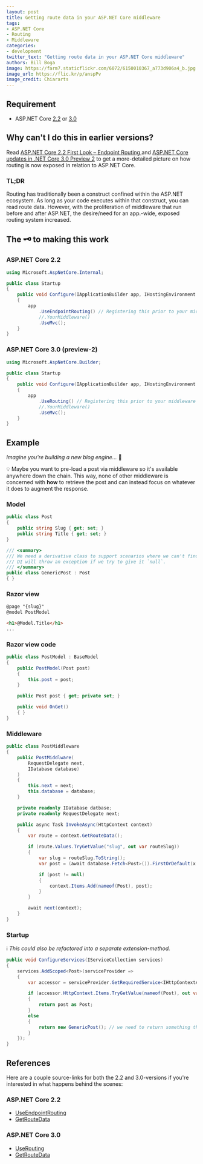 ```yaml
---
layout: post
title: Getting route data in your ASP.NET Core middleware
tags:
- ASP.NET Core
- Routing
- Middleware
categories:
- development
twitter_text: "Getting route data in your ASP.NET Core middleware"
authors: Bill Boga
image: https://farm7.staticflickr.com/6072/6150010367_a773d906a4_b.jpg
image_url: https://flic.kr/p/anspPv
image_credit: Chiararts
---
```


## Requirement

  - ASP.NET Core [2.2](https://dotnet.microsoft.com/download/dotnet-core/2.2) or [3.0](https://dotnet.microsoft.com/download/dotnet-core/3.0)

## Why can't I do this in earlier versions?

Read [ASP.NET Core 2.2 First Look – Endpoint Routing ](https://www.stevejgordon.co.uk/asp-net-core-first-look-at-global-routing-dispatcher) and [ASP.NET Core updates in .NET Core 3.0 Preview 2](https://devblogs.microsoft.com/aspnet/aspnet-core-3-preview-2/) to get a more-detailed picture on how routing is now exposed in relation to ASP.NET Core.

### TL;DR

Routing has traditionally been a construct confined within the ASP.NET ecosystem. As long as your code executes within that construct, you can read route data. However, with the proliferation of middleware that run before and after ASP.NET, the desire/need for an app.-wide, exposed routing system increased.

## The 🗝️ to making this work

### ASP.NET Core 2.2

```csharp
using Microsoft.AspNetCore.Internal;

public class Startup
{
    public void Configure(IApplicationBuilder app, IHostingEnvironment env)
    {
        app
            .UseEndpointRouting() // Registering this prior to your middleware unlocks the ✨.
            //.YourMiddleware()
            .UseMvc();
    }
}
```

### ASP.NET Core 3.0 (preview-2)

```csharp
using Microsoft.AspNetCore.Builder;

public class Startup
{
    public void Configure(IApplicationBuilder app, IHostingEnvironment env)
    {
        app
            .UseRouting() // Registering this prior to your middleware unlocks the ✨.
            //.YourMiddleware()
            .UseMvc();
    }
}
```

## Example

*Imagine you're building a new blog engine...* 🤔

💡 Maybe you want to pre-load a post via middleware so it's available anywhere down the chain. This way, none of other middleware is concerned with **how** to retrieve the post and can instead focus on whatever it does to augment the response.

### Model

```csharp
public class Post
{
    public string Slug { get; set; }
    public string Title { get; set; }
}

/// <summary>
/// We need a derivative class to support scenarios where we can't find a `Post`-record based on {slug}.
/// DI will throw an exception if we try to give it `null`.
/// </summary>
public class GenericPost : Post
{ }
```

### Razor view

```html
@page "{slug}"
@model PostModel

<h1>@Model.Title</h1>
...
```

### Razor view code
```csharp
public class PostModel : BaseModel
{
    public PostModel(Post post)
    {
        this.post = post;
    }

    public Post post { get; private set; }

    public void OnGet()
    { }
}
```

### Middleware

```csharp
public class PostMiddleware
{
    public PostMiddlware(
        RequestDelegate next,
        IDatabase database)
    )
    {
        this.next = next;
        this.database = database;
    }

    private readonly IDatabase datbase;
    private readonly RequestDelegate next;

    public async Task InvokeAsync(HttpContext context)
    {
        var route = context.GetRouteData();

        if (route.Values.TryGetValue("slug", out var routeSlug))
        {
            var slug = routeSlug.ToString();
            var post = (await database.Fetch<Post>()).FirstOrDefault(x => x.Slug == slug);

            if (post != null)
            {
                context.Items.Add(nameof(Post), post);
            }
        }

        await next(context);
    }
}
```

### Startup

ℹ️ *This could also be refactored into a separate extension-method.*

```csharp
public void ConfigureServices(IServiceCollection services)
{
    services.AddScoped<Post>(serviceProvider =>
    {
        var accessor = serviceProvider.GetRequiredService<IHttpContextAccessor>();

        if (accessor.HttpContext.Items.TryGetValue(nameof(Post), out var post))
        {
            return post as Post;
        }
        else
        {
            return new GenericPost(); // we need to return something that is either a `Post` or derivative of `Post`.
        }
    });
}
```

## References

Here are a couple source-links for both the 2.2 and 3.0-versions if you're interested in what happens behind the scenes:

### ASP.NET Core 2.2

  - [UseEndpointRouting](https://github.com/aspnet/AspNetCore/blob/v2.2.2/src/Http/Routing/src/Internal/EndpointRoutingApplicationBuilderExtensions.cs#L17-L24)
  - [GetRouteData](https://github.com/aspnet/AspNetCore/blob/v2.2.2/src/Http/Routing.Abstractions/src/RoutingHttpContextExtensions.cs#L19-L28)

### ASP.NET Core 3.0

  - [UseRouting](https://github.com/aspnet/AspNetCore/blob/v3.0.0-preview-19075-0444/src/Http/Routing/src/Builder/EndpointRoutingApplicationBuilderExtensions.cs#L24-L59)
  - [GetRouteData](https://github.com/aspnet/AspNetCore/blob/v3.0.0-preview-19075-0444/src/Http/Routing.Abstractions/src/RoutingHttpContextExtensions.cs#L19-L28)